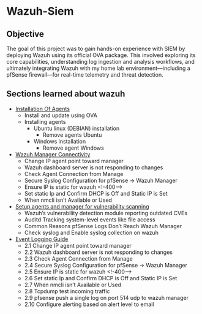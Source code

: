 # Wazuh-Siem

## Objective

The goal of this project was to gain hands-on experience with SIEM by deploying Wazuh using its official OVA package. This involved exploring its core capabilities, understanding log ingestion and analysis workflows, and ultimately integrating Wazuh with my home lab environment—including a pfSense firewall—for real-time telemetry and threat detection.

## Sections learned about wazuh
- [Installation Of Agents](Installation-of-agents/README.md)
  - Install and update using OVA <!--29-->
  - Installing agents <!--85-->
    - Ubuntu linux (DEBIAN) installation 
      - Remove agents Ubuntu
    - Windows installation
      - Remove agent Windows
- [Wazuh Manager Connectivity](Wazuh-Manager-Connectivity/README.md) 
  - Change IP agent point toward manager <!--243-->
  - Wazuh dashboard server is not responding to changes  <!--266-->
  - Check Agent Connection from Manage <!--273-->
  - Secure Syslog Configuration for pfSense → Wazuh Manager <!--356-->
  - Ensure IP is static for wazuh  <!-400-->
  - Set static Ip and Confirm DHCP is Off and Static IP is Set  <!--460--> 
  - When nmcli isn’t Available or Used
- [Setup agents and manager for vulnerability scanning](Setup-agents-and-manager-for-vulnerability-scanning/README.md) 
  - Wazuh’s vulnerability detection module reporting outdated CVEs
  - Auditd Tracking system-level events like file access
  - Common Reasons pfSense Logs Don’t Reach Wazuh Manager
  - Check syslog and Enable syslog collection on wazuh  
- [Event Logging Guide](Event-Logging/README.md)
  - 2.1 Change IP agent point toward manager <!--243-->
  - 2.2 Wazuh dashboard server is not responding to changes  <!--266-->
  - 2.3 Check Agent Connection from Manage <!--273-->
  - 2.4 Secure Syslog Configuration for pfSense → Wazuh Manager <!--356-->
  - 2.5 Ensure IP is static for wazuh  <!-400-->
  - 2.6 Set static Ip and Confirm DHCP is Off and Static IP is Set  <!--460--> 
  - 2.7 When nmcli isn’t Available or Used
  - 2.8 Tcpdump test incoming traffic
  - 2.9 pfsense push a single log on port 514 udp to wazuh manager
  - 2.10 Configure alerting based on alert level to email

 	
